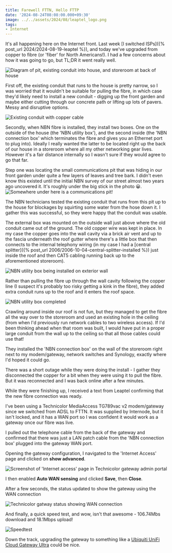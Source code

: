 ```yaml
---
title: Farewell FTTN, Hello FTTP
date: '2024-08-24T08:08:00.000+09:30'
image: ../../assets/2024/08/leaptel_logo.png
tags:
- Internet
---
```


It's all happening here on the Internet front. Last week [I switched ISPs]({% post_url 2024/2024-08-19-leaptel %}), and today we've upgraded from copper to fibre (or 'fiber' for North Americans!). I had a few concerns about how it was going to go, but TL;DR it went really well.

![Diagram of pit, existing conduit into house, and storeroom at back of house](/assets/2024/08/house-diagram.jpg)

First off, the existing conduit that runs to the house is pretty narrow, so I was worried that it wouldn't be suitable for pulling the fibre, in which case they'd likely need to install a new conduit - digging up the front garden and maybe either cutting through our concrete path or lifting up lots of pavers. Messy and disruptive options.

![Existing conduit with copper cable](/assets/2024/08/conduit-before.jpg)

Secondly, when NBN fibre is installed, they install two boxes. One on the outside of the house (the 'NBN utility box'), and the second inside (the 'NBN connection box' which terminates the fibre and gives you an Ethernet port to plug into). Ideally I really wanted the latter to be located right up the back of our house in a storeroom where all my other networking gear lives. However it's a fair distance internally so I wasn't sure if they would agree to go that far.

Step one was locating the small communications pit that was hiding in our front garden under quite a few layers of leaves and tree bark. I didn't even know this existed until the initial NBN survey of our street almost two years ago uncovered it. It's roughly under the big stick in the photo 😀.
![Somewhere under here is a communications pit!](/assets/2024/08/hidden-pit.jpg)

The NBN technicians tested the existing conduit that runs from this pit up to the house for blockages by squirting some water from the hose down it. I gather this was successful, so they were happy that the conduit was usable.

The external box was mounted on the outside wall just above where the old conduit came out of the ground. The old copper wire was kept in place. In my case the copper goes into the wall cavity via a brick air vent and up to the fascia underneath the roof gutter where there's a little box that then connects to the internal telephony wiring (in my case I had a [central splitter]({% post_url 2006/2006-10-04-central-splitter-installed %}) just inside the roof and then CAT5 cabling running back up to the aforementioned storeroom).

![NBN utility box being installed on exterior wall](/assets/2024/08/nbn-utility-box-installation.jpg)

Rather than pulling the fibre up through the wall cavity following the copper line (I suspect it's probably too risky getting a kink in the fibre), they added extra conduit runs up to the roof and it enters the roof space.

![NBN utility box completed](/assets/2024/08/nbn-utility-box-complete.jpg)

Crawling around inside our roof is not fun, but they managed to get the fibre all the way over to the storeroom and used an existing hole in the ceiling (from when I'd previously run network cables to two wireless access). If I'd been thinking ahead when that room was built, I would have put in a proper large conduit from the wall up to the ceiling so that all those cables could use that!

They installed the 'NBN connection box' on the wall of the storeroom right next to my modem/gateway, network switches and Synology, exactly where I'd hoped it could go.

There was a short outage while they were doing the install - I gather they disconnected the copper for a bit when they were using it to pull the fibre. But it was reconnected and I was back online after a few minutes.

While they were finishing up, I received a text from Leaptel confirming that the new fibre connection was ready.

I've been using a Technicolor MediaAccess TG789vac v2 modem/gateway since we switched from ADSL to FTTN. It was supplied by Internode, but it isn't locked, and it has a WAN port so I was confident it would work as a gateway once our fibre was live.

I pulled out the telephone cable from the back of the gateway and confirmed that there was just a LAN patch cable from the 'NBN connection box' plugged into the gateway WAN port.

Opening the gateway configuration, I navigated to the 'Internet Access' page and clicked on **show advanced**.

![Screenshot of 'Internet access' page in Technicolor gateway admin portal](/assets/2024/08/technicolor-config.png)

I then enabled **Auto WAN sensing** and clicked **Save**, then **Close**.

After a few seconds, the status updated to show the gateway using the WAN connection

![Technicolor gatway status showing WAN connection](/assets/2024/08/technicolor-status.png)

And finally, a quick speed test, and wow, isn't that awesome - 106.74Mbs download and 18.1Mbps upload!

![Speedtest](/assets/2024/08/speedtest.png)

Down the track, upgrading the gateway to something like a [Ubiquiti UniFi Cloud Gateway Ultra](https://store.ui.com/us/en/category/cloud-gateways-compact/products/ucg-ultra) could be nice.
